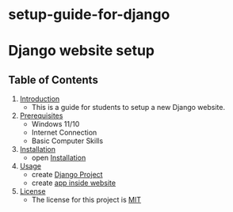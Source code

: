 # setup-guide-for-django
# Django website setup

## Table of Contents
1. [Introduction](#introduction)
    - This is a guide for students to setup a new Django website.
2. [Prerequisites](#prerequisites)
    - Windows 11/10
    - Internet Connection
    - Basic Computer Skills
3. [Installation](installation.md)
    - open [Installation](installation.md)
4. [Usage](new_blank_website.md) 
    - create [Django Project](new_blank_website.md)
    - create [app inside website](new_website_app.md)
6. [License](#license)
    - The license for this project is [MIT](LICENSE)
